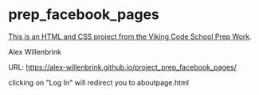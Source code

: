 prep_facebook_pages
===================

[This is an HTML and CSS project from the Viking Code School Prep Work](http://www.vikingcodeschool.com/web-markup-and-coding/let-s-build-facebook).

Alex Willenbrink

URL: https://alex-willenbrink.github.io/project_prep_facebook_pages/

clicking on "Log In" will redirect you to aboutpage.html
